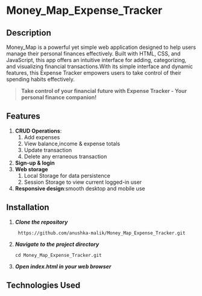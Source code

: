 # Money_Map_Expense_Tracker

## Description
Money_Map is a powerful yet simple web application designed to help users manage their personal finances effectively. Built with HTML, CSS, and JavaScript, this app offers an intuitive interface for adding, categorizing, and visualizing financial transactions.With its simple interface and dynamic features, this Expense Tracker empowers users to take control of their spending habits effectively.

 > **Take control of your financial future with Expense Tracker - Your personal finance companion!**
## Features
1. **CRUD Operations**:
   1.  Add expenses
   2.  View balance,income & expense totals
   3.  Update transaction
   4.  Delete any erraneous transaction
2. **Sign-up & login**
3. **Web storage**
    1. Local Storage for data persistence
    2. Session Storage to view current logged-in user
4. **Responsive design**:smooth desktop and mobile use

## Installation
1. ***Clone the repository***
   ```
    https://github.com/anushka-malik/Money_Map_Expense_Tracker.git
   ```
2. ***Navigate to the project directory***
    ```
    cd Money_Map_Expense_Tracker.git
    ```
3. ***Open index.html in your web browser***

## Technologies Used

   
